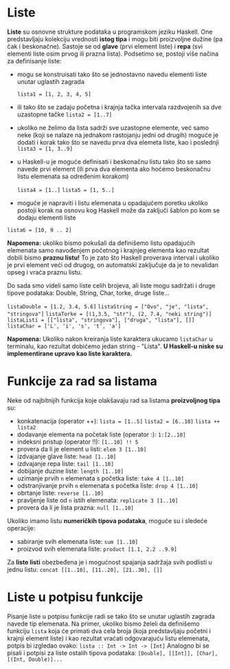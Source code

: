 # Liste

<b>Liste</b> su osnovne strukture podataka u programskom jeziku Haskell. One predstavljaju kolekciju vrednosti <b>istog tipa</b> i mogu biti proizvoljne dužine (pa čak i beskonačne). Sastoje se od <b>glave</b> (prvi element liste) i <b>repa</b> (svi elementi liste osim prvog ili prazna lista). Podsetimo se, postoji više načina za definisanje liste:

- mogu se konstruisati tako što se jednostavno navedu elementi liste unutar uglastih zagrada

    `lista1 = [1, 2, 3, 4, 5]`
    
 - ili tako što se zadaju početna i krajnja tačka intervala razdvojenih
    sa dve uzastopne tačke 
    `lista2 = [1..7]`

 - ukoliko ne želimo da lista sadrži sve uzastopne elemente, već samo neke (koji se nalaze na jednakom rastojanju jedni od drugih) moguće je dodati i korak tako što se navedu prva dva elemeta liste, kao i poslednji
    `lista3 = [1, 3..9]`
 - u Haskell-u je moguće definisati i beskonačnu listu tako što se samo navede prvi element (ili prva dva elementa ako hoćemo beskonačnu listu elemenata sa određenim korakom)

	`lista4 = [1..]`
	`lista5 = [1, 5..]`
- moguće je napraviti i listu elemenata u opadajućem poretku ukoliko postoji korak na osnovu kog Haskell može da zaključi šablon po kom se dodaju elementi liste

`lista6 = [10, 9 .. 2]`

<b>Napomena:</b> ukoliko bismo pokušali da definišemo listu opadajućih elemenata samo navođenjem početnog i krajnjeg elementa kao rezultat dobili bismo <b>praznu listu!</b> To je zato što Haskell proverava interval i ukoliko je prvi element veći od drugog, on automatski zaključuje da je to nevalidan opseg i vraća praznu listu. 

Do sada smo videli samo liste celih brojeva, ali liste mogu sadržati i druge tipove podataka: Double, String, Char, torke, druge liste...

`listaDouble = [1.2, 3.4, 5.6]`
    `listaString = ["Ovo", "je", "lista", "stringova"]`
    `listaTorke = [(1,3.5, "str"), (2, 7.4, "neki string")]`
    `listaListi = [["lista", "stringova"], ["druga", "lista"], []]`
    `listaChar = ['L', 'i', 's', 't', 'a']`

<b>Napomena:</b> Ukoliko nakon kreiranja liste karaktera ukucamo `listaChar` u terminalu, kao rezultat dobićemo jedan string - "Lista". 
<b>U Haskell-u niske su implementirane upravo kao liste karaktera.</b>

# Funkcije za rad sa listama

Neke od najbitnijih funkcija koje olakšavaju rad sa  listama <b>proizvoljnog tipa </b> su:

- konkatenacija (operator ++): 
`lista = [1..5]`
`lista2 = [6..10]`
`lista ++ lista2`
- dodavanje elementa na početak liste (operator :): `1:[2..10]`
- indeksni pristup (operator !!): `[1..10] !! 5`
- provera da li je element u listi: `elem 3 [1..10]`
- izdvajanje glave liste: `head [1..10]`
- izdvajanje repa liste: `tail [1..10]`
- dobijanje duzine liste: `length [1..10]`
- uzimanje prvih `n` elemenata s početka liste: `take 4 [1..10]`
- odstranjivanje prvih `n` elemenata s početka liste: `drop 4 [1..10]`
- obrtanje liste: `reverse [1..10]`
- pravljenje liste od `n` istih elemenata: `replicate 3 [1..10]` 
- provera da li je lista prazna: `null [1..10]`



Ukoliko imamo listu <b>numeričkih tipova podataka</b>, moguće su i sledeće operacije:
- sabiranje svih elemenata liste: `sum [1..10]`
- proizvod svih elemenata liste: `product [1.1, 2.2 ..9.9]`

Za  <b>liste listi</b> obezbeđena je i  mogućnost spajanja sadržaja svih podlisti u jednu listu:
`concat [[1..10], [11..20], [21..30], []]`

# Liste u potpisu funkcije

Pisanje liste u potpisu funkcije radi se tako što se unutar uglastih zagrada navede tip elemenata. Na primer, ukoliko bismo želeli da definišemo funkciju `lista` koja će primati dva cela broja (koja predstavljaju početni i krajnji element liste) i kao rezultat vraćati odgovarajuću listu elemenata, potpis bi izgledao ovako: 
`lista :: Int -> Int -> [Int]`
Analogno bi se pisali i potpisi za liste ostalih tipova podataka: `[Double], [[Int]], [Char], [(Int, Double)]...`